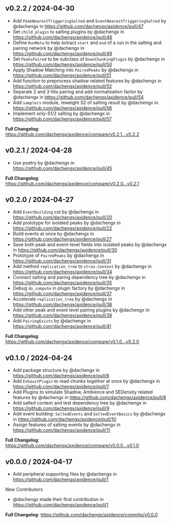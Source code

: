v0.2.2 / 2024-04-30
-------------------
* Add `PeakNearestTriggeringSalted` and `EventNearestTriggeringSalted` by @dachengx in https://github.com/dachengx/axidence/pull/47
* Set `child_plugin` to salting plugins by @dachengx in https://github.com/dachengx/axidence/pull/48
* Define `RunMeta` to help extract `start` and `end` of a run in the salting and pairing network by @dachengx in https://github.com/dachengx/axidence/pull/49
* Set `PeaksPaired` to be subclass of `DownChunkingPlugin` by @dachengx in https://github.com/dachengx/axidence/pull/50
* Apply Shadow Matching into `PairedPeaks` by @dachengx in https://github.com/dachengx/axidence/pull/51
* Add function to preprocess shadow related features by @dachengx in https://github.com/dachengx/axidence/pull/52
* Separate 2 and 3 hits pairing and add normalization factor by @dachengx in https://github.com/dachengx/axidence/pull/54
* Add `samplers` module, reweight S2 of salting result by @dachengx in https://github.com/dachengx/axidence/pull/56
* Implement only-S1/2 salting by @dachengx in https://github.com/dachengx/axidence/pull/57

**Full Changelog**: https://github.com/dachengx/axidence/compare/v0.2.1...v0.2.2


v0.2.1 / 2024-04-28
-------------------
* Use poetry by @dachengx in https://github.com/dachengx/axidence/pull/45

**Full Changelog**: https://github.com/dachengx/axidence/compare/v0.2.0...v0.2.1


v0.2.0 / 2024-04-27
-------------------
* Add `EventBuilding` cut by @dachengx in https://github.com/dachengx/axidence/pull/20
* Add prototype for isolated peaks by @dachengx in https://github.com/dachengx/axidence/pull/22
* Build events at once by @dachengx in https://github.com/dachengx/axidence/pull/27
* Save both peak and event-level fields into isolated peaks by @dachengx in https://github.com/dachengx/axidence/pull/30
* Prototype of `PairedPeaks` by @dachengx in https://github.com/dachengx/axidence/pull/31
* Add method `replication_tree` to `strax.Context` by @dachengx in https://github.com/dachengx/axidence/pull/34
* Connect salting and paring dependency tree by @dachengx in https://github.com/dachengx/axidence/pull/35
* Debug `do_compute` in plugin factory by @dachengx in https://github.com/dachengx/axidence/pull/37
* Accelerate `replication_tree` by @dachengx in https://github.com/dachengx/axidence/pull/38
* Add other peak and event level pairing plugins by @dachengx in https://github.com/dachengx/axidence/pull/39
* Add `PairingExists` by @dachengx in https://github.com/dachengx/axidence/pull/41

**Full Changelog**: https://github.com/dachengx/axidence/compare/v0.1.0...v0.2.0


v0.1.0 / 2024-04-24
-------------------
* Add package structure by @dachengx in https://github.com/dachengx/axidence/pull/6
* Add `ExhaustPlugin` to read chunks together at once by @dachengx in https://github.com/dachengx/axidence/pull/7
* Add Plugins to simulate Shadow, Ambience and SEDensity related features by @dachengx in https://github.com/dachengx/axidence/pull/8
* Add salted context and test dependency tree by @dachengx in https://github.com/dachengx/axidence/pull/9
* Add event building: `SaltedEvents` and `SaltedEventBasics` by @dachengx in https://github.com/dachengx/axidence/pull/10
* Assign features of salting events by @dachengx in https://github.com/dachengx/axidence/pull/11

**Full Changelog**: https://github.com/dachengx/axidence/compare/v0.0.0...v0.1.0


v0.0.0 / 2024-04-17
-------------------
* Add peripheral supporting files by @dachengx in https://github.com/dachengx/axidence/pull/1

New Contributors
* @dachengx made their first contribution in https://github.com/dachengx/axidence/pull/1

**Full Changelog**: https://github.com/dachengx/axidence/commits/v0.0.0
